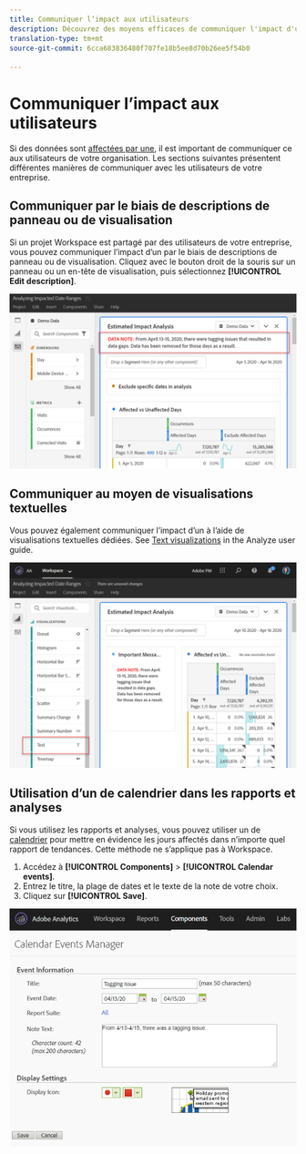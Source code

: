 ```yaml
---
title: Communiquer l’impact aux utilisateurs
description: Découvrez des moyens efficaces de communiquer l'impact d'un  dans votre entreprise.
translation-type: tm+mt
source-git-commit: 6cca683836480f707fe18b5ee8d70b26ee5f54b0

---
```



# Communiquer l’impact aux utilisateurs

Si des données sont [affectées par une](../event-impacted.md), il est important de communiquer ce aux utilisateurs de votre organisation. Les sections suivantes présentent différentes manières de communiquer avec les utilisateurs de votre entreprise.

## Communiquer par le biais de descriptions de panneau ou de visualisation

Si un projet Workspace est partagé par des utilisateurs de votre entreprise, vous pouvez communiquer l’impact d’un  par le biais de descriptions de panneau ou de visualisation. Cliquez avec le bouton droit de la souris sur un panneau ou un en-tête de visualisation, puis sélectionnez **[!UICONTROL Edit description]**.

![Description du panneau](../assets/panel_description.png)

## Communiquer au moyen de visualisations textuelles

Vous pouvez également communiquer l’impact d’un  à l’aide de visualisations textuelles dédiées. See [Text visualizations](/help/analyze/analysis-workspace/visualizations/text.md) in the Analyze user guide.

![Visualisation de texte](../assets/text_visualization.png)

## Utilisation d’un de calendrier dans les rapports et analyses

Si vous utilisez les rapports et analyses, vous pouvez utiliser un de [calendrier](/help/components/t-calendar-event.md) pour mettre en évidence les jours affectés dans n’importe quel rapport de tendances. Cette méthode ne s’applique pas à   Workspace.

1. Accédez à **[!UICONTROL Components]** > **[!UICONTROL Calendar events]**.
2. Entrez le titre, la plage de dates et le texte de la note de votre choix.
3. Cliquez sur **[!UICONTROL Save]**.

![de calendrier](../assets/exclude_calendar_event.png)
